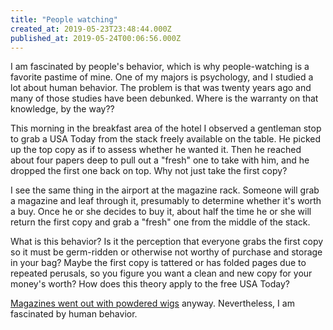 ```yaml
---
title: "People watching"
created_at: 2019-05-23T23:48:44.000Z
published_at: 2019-05-24T00:06:56.000Z
---
```

I am fascinated by people's behavior, which is why people-watching is a favorite pastime of mine. One of my majors is psychology, and I studied a lot about human behavior. The problem is that was twenty years ago and many of those studies have been debunked. Where is the warranty on that knowledge, by the way??

This morning in the breakfast area of the hotel I observed a gentleman stop to grab a USA Today from the stack freely available on the table. He picked up the top copy as if to assess whether he wanted it. Then he reached about four papers deep to pull out a "fresh" one to take with him, and he dropped the first one back on top. Why not just take the first copy?

I see the same thing in the airport at the magazine rack. Someone will grab a magazine and leaf through it, presumably to determine whether it's worth a buy. Once he or she decides to buy it, about half the time he or she will return the first copy and grab a "fresh" one from the middle of the stack. 

What is this behavior? Is it the perception that everyone grabs the first copy so it must be germ-ridden or otherwise not worthy of purchase and storage in your bag? Maybe the first copy is tattered or has folded pages due to repeated perusals, so you figure you want a clean and new copy for your money's worth? How does this theory apply to the free USA Today?

[Magazines went out with powdered wigs](https://medium.com/@brandonwilson_84606/6-reasons-why-magazines-are-going-out-like-powdered-wigs-13054ac13d03) anyway. Nevertheless, I am fascinated by human behavior.
